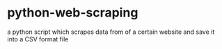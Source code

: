 # python-web-scraping
a python script which scrapes data from of a certain website and save it into a CSV format file
